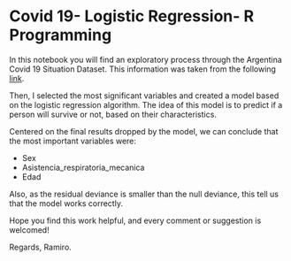 # Covid 19- Logistic Regression- R Programming

In this notebook you will find an exploratory process through the Argentina Covid 19 Situation Dataset.
This information was taken from the following [link](https://www.argentina.gob.ar/noticias/datos-abiertos-en-contexto-del-covid-19).

Then, I selected the most significant variables and created a model based on the logistic regression algorithm. 
The idea of this model is to predict if a person will survive or not, based on their characteristics. 

Centered on the final results dropped by the model, we can conclude that the most important variables were:
+ Sex
+ Asistencia_respiratoria_mecanica
+ Edad

Also, as the residual deviance is smaller than the null deviance, this tell us that the model works correctly. 

Hope you find this work helpful, and every comment or suggestion is welcomed! 

Regards, 
Ramiro. 

